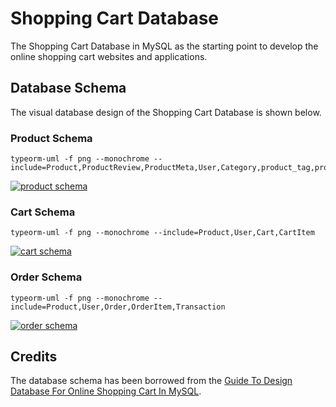 # Shopping Cart Database

The Shopping Cart Database in MySQL as the starting point to develop the online shopping cart websites and applications.

## Database Schema

The visual database design of the Shopping Cart Database is shown below.

### Product Schema

```sh-session
typeorm-uml -f png --monochrome --include=Product,ProductReview,ProductMeta,User,Category,product_tag,product_category,Tag
```

[![product schema](http://www.plantuml.com/plantuml/png/pLRVRzCm47xtNs4q2RKIqtwWWJH5rG9hHqLNf14GF24tTXkhiHriPrt5zhzpJfegIPDqR3oiVQdyVNU---vyrmjZYRQfY15wHTcSIuQJ9LltxlhOcmsyKCLAdryIlRnICMNoHj61zne80-yemmRupZkQ3RR6yy8ujppmiy-EpPOF1wcGPOlXo7t1GZ3AoQ5ceTAqoTIIMSoS9PEMspM-mvw7Uy6RWz78tTd7Wm524QSC6yiqKtQTC9CV26OZHGr2LYNOAZnJrYg1AOVRB5SIcIMN2T54OArIII44oJG-Avt748BpY9K6NoN0H8Ig5PSBF2UnOIKa8fAkDBUMoHrCAAd2I2i1UUcKGMHPTZWabYsKNkC-_eDmNXlCAUwVum_Zg_4qw9qUzp4WcV0Od84QuphkUQFFe0OkvCOWMCmSwRj_y_6JVzDxVvPvAN0GY0HrpidnSOLaudJHXOTAGghMKOBXZm2ZXsrQYLOq3UqlTyzZKyjDzkS6x79KP_ySb6QtdAt-LrZFB4nTL4siworWVBts9nFdw5s5aAIpc9k8PLS5u-bFHpcfQg0Pj1NrCnKk_M0OZA-7ZJxQAHqwMhBOAzuBQyH75ZirJB-GnsLI8OXU5qNEyoh5u4PJUvEOPThbFD4ypCn7aoy-TCzf1QNSX30LRIlXTqhoaTmHG0IJz-aDcYRqsHsSRJxJZZD9pPFwttN9en_0d6jZfqImZfabEAKnsqEAoNu_QiPhNLVjJAroU3ZzTbsHGX0UTpXEY34hMDEVY8dAjBVLlY1KSDbUzLjGNEbsNBC5prPvHr6T2XEroAzf8d1fjMfxDJ0DvXk5sfP3uq8k3iSDXKuwrqJ33VNnsMfQ4C2WqUysr0TrU7X_luqILRRlmtq6RivGRGbkJAkdEwH65yMnUmveHxuDk1DJdL2Fowcp7uAV25r0Fxb_jdy1)](http://www.plantuml.com/plantuml/png/pLRVRzCm47xtNs4q2RKIqtwWWJH5rG9hHqLNf14GF24tTXkhiHriPrt5zhzpJfegIPDqR3oiVQdyVNU---vyrmjZYRQfY15wHTcSIuQJ9LltxlhOcmsyKCLAdryIlRnICMNoHj61zne80-yemmRupZkQ3RR6yy8ujppmiy-EpPOF1wcGPOlXo7t1GZ3AoQ5ceTAqoTIIMSoS9PEMspM-mvw7Uy6RWz78tTd7Wm524QSC6yiqKtQTC9CV26OZHGr2LYNOAZnJrYg1AOVRB5SIcIMN2T54OArIII44oJG-Avt748BpY9K6NoN0H8Ig5PSBF2UnOIKa8fAkDBUMoHrCAAd2I2i1UUcKGMHPTZWabYsKNkC-_eDmNXlCAUwVum_Zg_4qw9qUzp4WcV0Od84QuphkUQFFe0OkvCOWMCmSwRj_y_6JVzDxVvPvAN0GY0HrpidnSOLaudJHXOTAGghMKOBXZm2ZXsrQYLOq3UqlTyzZKyjDzkS6x79KP_ySb6QtdAt-LrZFB4nTL4siworWVBts9nFdw5s5aAIpc9k8PLS5u-bFHpcfQg0Pj1NrCnKk_M0OZA-7ZJxQAHqwMhBOAzuBQyH75ZirJB-GnsLI8OXU5qNEyoh5u4PJUvEOPThbFD4ypCn7aoy-TCzf1QNSX30LRIlXTqhoaTmHG0IJz-aDcYRqsHsSRJxJZZD9pPFwttN9en_0d6jZfqImZfabEAKnsqEAoNu_QiPhNLVjJAroU3ZzTbsHGX0UTpXEY34hMDEVY8dAjBVLlY1KSDbUzLjGNEbsNBC5prPvHr6T2XEroAzf8d1fjMfxDJ0DvXk5sfP3uq8k3iSDXKuwrqJ33VNnsMfQ4C2WqUysr0TrU7X_luqILRRlmtq6RivGRGbkJAkdEwH65yMnUmveHxuDk1DJdL2Fowcp7uAV25r0Fxb_jdy1)


### Cart Schema

```sh-session
typeorm-uml -f png --monochrome --include=Product,User,Cart,CartItem
```

[![cart schema](http://www.plantuml.com/plantuml/png/pLPXRzCm4FsUNs4q2RKIqzQXWJH5qG9hjugkI2KW-8JS-DfOZNt1ThfLhFyTEsctf5jIX9YW_URtxiv-ztpEkJPKcLoadlU2mOnB8Da2LftRBl6dWHzZYkhiWgh59QOCv0HPuB-qXC0_Ah20tFf7q-0-UBODBYCFmkBtAEQURnTo8QiH_O7xsmW1ZDD31J4gzbIeeTCKN2H8mysAt1BV9vterS5Wu6fsIH1uNi8P46r00PfL1hfS460IPDhp36R489cYCIW8uxQQuIWzlU0oeueAeZ2Np6v1WYAdbVNKRi5b9AXihWgW4yhmXiivcT5KGmL9g6GtYXi3yX4cK6ASA1JsN2e7kxFYT2IstVdE3GZI9JyzKZQ7S4QwP-JTy78uZZednrrYaK9vaYbaUMo6kmJV7tomUcnfBcqpPzCKeXUvetm99--lmacdTrnMsiAPuZ4umc3qCOmwlPCQohYEhNQcaV0ZfsNZBE7JTJWQkNsygL6exSQoA14DnzyStglXiG9gW8L5aOimwaV3wtwLa6UidH2ZjEqeuAZ_DIBU-bxwZPI_ANokGUrNr9utXQgcRqzh1xB6fD4kPrTtdURpLZmNWghLLhRoN9KzEDSsQ_xFcwuJUocViULPFasvJjeenL3KpJX8fl_8KyubUmsrpJFZIfin5JKpdDOvWZEMmXvIIlVdmIdVSLtTcGfBk3_-V5sJGb2UjYJEgDOtTe9VKPrKQQ_hlg1CSDdSzQLL75Kphc3EYodVqbIdmWZdPPcd25mQXKstnaw3sKQXtQQwOVfNfuG6hUqhL1ARBgB11SZMCM2eoNNBHVkl_BNFH-wzxUt1JrhmU3DqccogSCbbt7Q4Oh2fjYJFynmzV0AixmuFx-uAlprUtJnNtlRPsYmxnnLaiiQ71U_SNYZtrVSB)](http://www.plantuml.com/plantuml/png/pLPXRzCm4FsUNs4q2RKIqzQXWJH5qG9hjugkI2KW-8JS-DfOZNt1ThfLhFyTEsctf5jIX9YW_URtxiv-ztpEkJPKcLoadlU2mOnB8Da2LftRBl6dWHzZYkhiWgh59QOCv0HPuB-qXC0_Ah20tFf7q-0-UBODBYCFmkBtAEQURnTo8QiH_O7xsmW1ZDD31J4gzbIeeTCKN2H8mysAt1BV9vterS5Wu6fsIH1uNi8P46r00PfL1hfS460IPDhp36R489cYCIW8uxQQuIWzlU0oeueAeZ2Np6v1WYAdbVNKRi5b9AXihWgW4yhmXiivcT5KGmL9g6GtYXi3yX4cK6ASA1JsN2e7kxFYT2IstVdE3GZI9JyzKZQ7S4QwP-JTy78uZZednrrYaK9vaYbaUMo6kmJV7tomUcnfBcqpPzCKeXUvetm99--lmacdTrnMsiAPuZ4umc3qCOmwlPCQohYEhNQcaV0ZfsNZBE7JTJWQkNsygL6exSQoA14DnzyStglXiG9gW8L5aOimwaV3wtwLa6UidH2ZjEqeuAZ_DIBU-bxwZPI_ANokGUrNr9utXQgcRqzh1xB6fD4kPrTtdURpLZmNWghLLhRoN9KzEDSsQ_xFcwuJUocViULPFasvJjeenL3KpJX8fl_8KyubUmsrpJFZIfin5JKpdDOvWZEMmXvIIlVdmIdVSLtTcGfBk3_-V5sJGb2UjYJEgDOtTe9VKPrKQQ_hlg1CSDdSzQLL75Kphc3EYodVqbIdmWZdPPcd25mQXKstnaw3sKQXtQQwOVfNfuG6hUqhL1ARBgB11SZMCM2eoNNBHVkl_BNFH-wzxUt1JrhmU3DqccogSCbbt7Q4Oh2fjYJFynmzV0AixmuFx-uAlprUtJnNtlRPsYmxnnLaiiQ71U_SNYZtrVSB)

### Order Schema

```sh-session
typeorm-uml -f png --monochrome --include=Product,User,Order,OrderItem,Transaction
```

[![order schema](http://www.plantuml.com/plantuml/png/pLTHRzCm47xFhp2QX5g9QTtGG9gYQeMrew8hqWW8df0RkutLs1TiPsl5zj-vE6sNRet3nD1et-xxxix-xivsJesbskOo3O8NZ4-5uYIRysLhqIRXf1l6a88-EQDwVWufu-eIM3TyYOHkUE2mBbc41vFkndcwTYuzzthkzy1dmqT3BbNLepye_kWXEHDqN_CODDlbQkaavOKdLrRO9LcGC2IjwDNUO53aR9DkDmWImJWnbciETfbnKneajmam4mGMCcA1JC1Qa8G9p6O5gC3CXSgeff9eo1N39IYkoN75dk8IYeW4DCQg02QX3Aw5cf4fJGsl80bLx5eBQxbwW4bG42SQ9EvBvnnNvdP7CWqiZorfary1AKj312Fj4_9kU3uSHwsZJfiWudGdkU5wU1yDmy57b8AijIQeLieBqjVUvViFlSlMssCNOusZEZIwppdiTBP89irdNZoNakfbGOc6u-zH_rjKXPrqY7s-w8r6nKhVR7lFSr_mJ8lOkGz6dtfHw_1e2sN2n5WrMqlucTEoPJmBIB0pLcilqCCjDDQSMivwBiLPB-f7muj-bP1dp4_8yaagJEAZkCaqzJXNp8F6eB3F75ngVxlfAPmdhdy8o-KVjjMg2UixgwIvkCtjz-or_VlgUSIrcYf3tIdo94FxA6bZODwXRPWwkNAlcmbBRMwUIrWdmPEUWuORWsKgYRMImHoFQzz1rwIAoISHM9hMjcmnYMTDVMtfeXOpYSYouiQfTVRcn_6MKDtYSUTnCpV3dcV-FKw5DdPC9VVaaOAnb3UGKjeS1oRYtkMrVS5nIKNgou5t-s43VkJ1uzNvKmEZtbT2nRujEBsrByW_dRLYVXf7xRyihOOIxe-_N3ocv1arvXgFc0_K95NQw-qsfamALVykkC8x6NGzhlbCkCUefoo52YEObMbs4GHs1jIzgx2tfYk5DaLTlo5lR_RtRsvSSOFA6s1bTfOTzfLtKBtOjbns07Sfo2tSMO9JrAVurlWD)](http://www.plantuml.com/plantuml/png/pLTHRzCm47xFhp2QX5g9QTtGG9gYQeMrew8hqWW8df0RkutLs1TiPsl5zj-vE6sNRet3nD1et-xxxix-xivsJesbskOo3O8NZ4-5uYIRysLhqIRXf1l6a88-EQDwVWufu-eIM3TyYOHkUE2mBbc41vFkndcwTYuzzthkzy1dmqT3BbNLepye_kWXEHDqN_CODDlbQkaavOKdLrRO9LcGC2IjwDNUO53aR9DkDmWImJWnbciETfbnKneajmam4mGMCcA1JC1Qa8G9p6O5gC3CXSgeff9eo1N39IYkoN75dk8IYeW4DCQg02QX3Aw5cf4fJGsl80bLx5eBQxbwW4bG42SQ9EvBvnnNvdP7CWqiZorfary1AKj312Fj4_9kU3uSHwsZJfiWudGdkU5wU1yDmy57b8AijIQeLieBqjVUvViFlSlMssCNOusZEZIwppdiTBP89irdNZoNakfbGOc6u-zH_rjKXPrqY7s-w8r6nKhVR7lFSr_mJ8lOkGz6dtfHw_1e2sN2n5WrMqlucTEoPJmBIB0pLcilqCCjDDQSMivwBiLPB-f7muj-bP1dp4_8yaagJEAZkCaqzJXNp8F6eB3F75ngVxlfAPmdhdy8o-KVjjMg2UixgwIvkCtjz-or_VlgUSIrcYf3tIdo94FxA6bZODwXRPWwkNAlcmbBRMwUIrWdmPEUWuORWsKgYRMImHoFQzz1rwIAoISHM9hMjcmnYMTDVMtfeXOpYSYouiQfTVRcn_6MKDtYSUTnCpV3dcV-FKw5DdPC9VVaaOAnb3UGKjeS1oRYtkMrVS5nIKNgou5t-s43VkJ1uzNvKmEZtbT2nRujEBsrByW_dRLYVXf7xRyihOOIxe-_N3ocv1arvXgFc0_K95NQw-qsfamALVykkC8x6NGzhlbCkCUefoo52YEObMbs4GHs1jIzgx2tfYk5DaLTlo5lR_RtRsvSSOFA6s1bTfOTzfLtKBtOjbns07Sfo2tSMO9JrAVurlWD)

## Credits

The database schema has been borrowed from the [Guide To Design Database For Online Shopping Cart In MySQL](https://mysql.tutorials24x7.com/blog/guide-to-design-database-for-shopping-cart-in-mysql).
